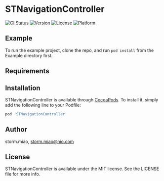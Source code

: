 # STNavigationController

[![CI Status](https://img.shields.io/travis/storm.miao/STNavigationController.svg?style=flat)](https://travis-ci.org/storm.miao/STNavigationController)
[![Version](https://img.shields.io/cocoapods/v/STNavigationController.svg?style=flat)](https://cocoapods.org/pods/STNavigationController)
[![License](https://img.shields.io/cocoapods/l/STNavigationController.svg?style=flat)](https://cocoapods.org/pods/STNavigationController)
[![Platform](https://img.shields.io/cocoapods/p/STNavigationController.svg?style=flat)](https://cocoapods.org/pods/STNavigationController)

## Example

To run the example project, clone the repo, and run `pod install` from the Example directory first.

## Requirements

## Installation

STNavigationController is available through [CocoaPods](https://cocoapods.org). To install
it, simply add the following line to your Podfile:

```ruby
pod 'STNavigationController'
```

## Author

storm.miao, storm.miao@nio.com

## License

STNavigationController is available under the MIT license. See the LICENSE file for more info.
